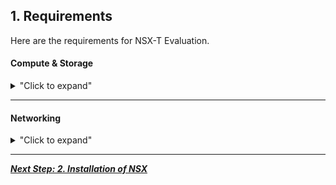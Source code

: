 
## 1. Requirements

Here are the requirements for NSX-T Evaluation.

#### Compute & Storage

<details>
<summary>"Click to expand"</summary>

<p align="center">
  <img width=75% height=75% src="/docs/assets/Graphics/1.1.Pre-Req Compute.jpg">
</p>

| Compute          | Number | Version |                                                      Download                                                       |
|:-----------------|:------:|:-------:|:-------------------------------------------------------------------------------------------------------------------:|
| vCenter          |   1    |   7.0   |  [download link](https://my.vmware.com/en/web/vmware/info/slug/datacenter_cloud_infrastructure/vmware_vsphere/7_0)  |
| vCenter-Cluster  |   1+   |   n/a   |                                                         n/a                                                         |
| ESXi per Cluster |   2+   |   7.0   | [download link xxx](https://my.vmware.com/en/web/vmware/info/slug/networking_security/vmware_nsx_t_data_center/2_x) |
| CPU per ESXi     |   8+   |   n/a   |                                                         n/a                                                         |
| RAM per ESXi     | 32GB+  |   n/a   |                                                         n/a                                                         |
| NIC per ESXi     |   2+   |   n/a   |                                                         n/a                                                         |

| Storage | Shared storage - Recommended for live vMotion tests |
|:--------|:---------------------------------------------------:|
| Size    |                       500 GB                        |

</details>

---

#### Networking

<details>
<summary>"Click to expand"</summary>

<p align="center">
  <img width=75% height=75% src="/docs/assets/Graphics/1.2.Pre-Req Networking.jpg">
</p>

| VLAN       |  Number   | Description                                                                                                   |
|:-----------|:---------:|:--------------------------------------------------------------------------------------------------------------|
| Management |  VLAN 11  | VLAN where Management is running (vCenter / ESXi-Mgt / future NSX-Mgr / future EdgeNode-Mgt)                  |
| Web        | VLAN 3104 | VLAN where Web VMs will run (for Security only test)                                                          |
| Overlay    |  VLAN 12  | VLAN where future NSX Logical Switches Overlay will run in                                                    |
| External   | VLAN 3103 | VLAN where future NSX Logical Router will connect to provide "North/South" or "Logical/Physical" connectivity |


| Physical Router |                                                                                                         |
|:----------------|:--------------------------------------------------------------------------------------------------------|
| Interface       | 1 interface on each of those VLAN                                                                       |
|                 | *Note: Since overlay will run only in VLAN30, there is no need to enable large MTU on router interface* |

</details>


---

[***Next Step: 2. Installation of NSX***](/docs/2-Installation.md)
